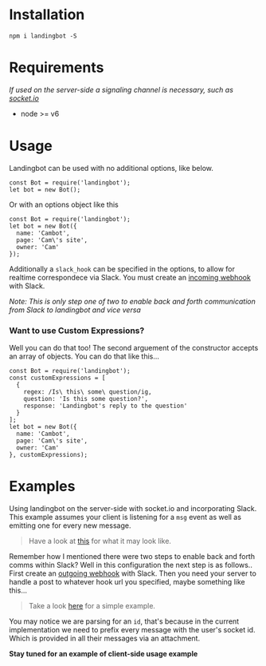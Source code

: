 # Installation

`npm i landingbot -S`

# Requirements

*If used on the server-side a signaling channel is necessary, such as [socket.io](https://socket.io)*

- node >= v6

# Usage

Landingbot can be used with no additional options, like below.

```
const Bot = require('landingbot');
let bot = new Bot();
```

Or with an options object like this

```
const Bot = require('landingbot');
let bot = new Bot({
  name: 'Cambot',
  page: 'Cam\'s site',
  owner: 'Cam'
});
```

Additionally a `slack_hook` can be specified in the options, to allow for realtime correspondece via Slack. You must create an [incoming webhook](https://slack.com/services/new/incoming-webhook) with Slack.

*Note: This is only step one of two to enable back and forth communication from Slack to landingbot and vice versa*

### Want to use Custom Expressions?

Well you can do that too! The second arguement of the constructor accepts an array of objects. You can do that like this...

```
const Bot = require('landingbot');
const customExpressions = [
  {
    regex: /Is\ this\ some\ question/ig,
    question: 'Is this some question?',
    response: 'Landingbot's reply to the question'
  }
];
let bot = new Bot({
  name: 'Cambot',
  page: 'Cam\'s site',
  owner: 'Cam'
}, customExpressions);
```

# Examples

Using landingbot on the server-side with socket.io and incorporating Slack. 
This example assumes your client is listening for a `msg` event as well as emitting 
one for every new message.

> Have a look at [this](https://github.com/camwhite/landingbot/blob/master/examples/sockets.js) for what it may look like.

Remember how I mentioned there were two steps to enable back and forth comms within Slack? 
Well in this configuration the next step is as follows.. 
First create an [outgoing webhook](https://slack.com/services/new/outgoing-webhook) with Slack. 
Then you need your server to handle a post to whatever hook url you specified, maybe something like this...

> Take a look [here](https://github.com/camwhite/landingbot/blob/master/examples/app.js) for a simple example.

You may notice we are parsing for an `id`, that's because in the current implementation we need to prefix 
every message with the user's socket id. Which is provided in all their messages via an attachment.

**Stay tuned for an example of client-side usage example**
